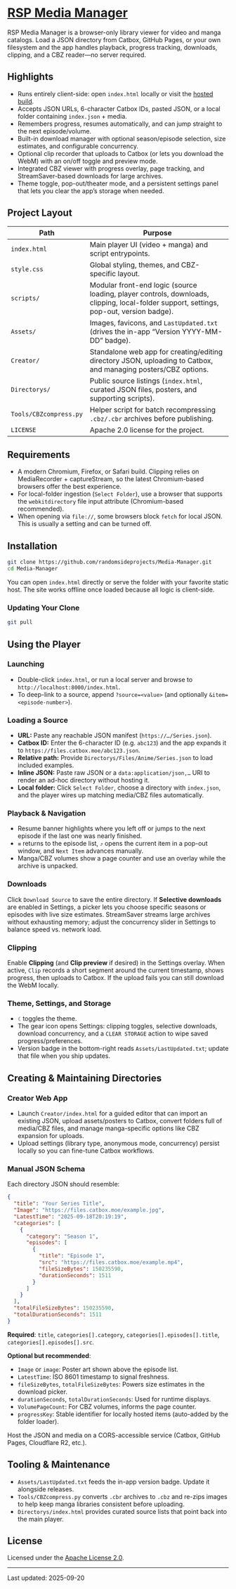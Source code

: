 # [RSP Media Manager](https://randomsideprojects.github.io/Media-Manager/)

RSP Media Manager is a browser-only library viewer for video and manga catalogs. Load a JSON directory from Catbox, GitHub Pages, or your own filesystem and the app handles playback, progress tracking, downloads, clipping, and a CBZ reader—no server required.

## Highlights

- Runs entirely client-side: open `index.html` locally or visit the [hosted build](https://randomsideprojects.github.io/Media-Manager/).
- Accepts JSON URLs, 6-character Catbox IDs, pasted JSON, or a local folder containing `index.json` + media.
- Remembers progress, resumes automatically, and can jump straight to the next episode/volume.
- Built-in download manager with optional season/episode selection, size estimates, and configurable concurrency.
- Optional clip recorder that uploads to Catbox (or lets you download the WebM) with an on/off toggle and preview mode.
- Integrated CBZ viewer with progress overlay, page tracking, and StreamSaver-based downloads for large archives.
- Theme toggle, pop-out/theater mode, and a persistent settings panel that lets you clear the app’s storage when needed.

## Project Layout

| Path | Purpose |
| --- | --- |
| `index.html` | Main player UI (video + manga) and script entrypoints. |
| `style.css` | Global styling, themes, and CBZ-specific layout. |
| `scripts/` | Modular front-end logic (source loading, player controls, downloads, clipping, local-folder support, settings, pop-out, version badge). |
| `Assets/` | Images, favicons, and `LastUpdated.txt` (drives the in-app “Version YYYY-MM-DD” badge). |
| `Creator/` | Standalone web app for creating/editing directory JSON, uploading to Catbox, and managing posters/CBZ options. |
| `Directorys/` | Public source listings (`index.html`, curated JSON files, posters, and supporting scripts). |
| `Tools/CBZcompress.py` | Helper script for batch recompressing `.cbz/.cbr` archives before publishing. |
| `LICENSE` | Apache 2.0 license for the project. |

## Requirements

- A modern Chromium, Firefox, or Safari build. Clipping relies on MediaRecorder + captureStream, so the latest Chromium-based browsers offer the best experience.
- For local-folder ingestion (`Select Folder`), use a browser that supports the `webkitdirectory` file input attribute (Chromium-based recommended).
- When opening via `file://`, some browsers block `fetch` for local JSON. This is usually a setting and can be turned off.

## Installation

```bash
git clone https://github.com/randomsideprojects/Media-Manager.git
cd Media-Manager
```

You can open `index.html` directly or serve the folder with your favorite static host. The site works offline once loaded because all logic is client-side.

### Updating Your Clone

```bash
git pull
```

## Using the Player

### Launching

- Double-click `index.html`, or run a local server and browse to `http://localhost:8000/index.html`.
- To deep-link to a source, append `?source=<value>` (and optionally `&item=<episode-number>`).

### Loading a Source

- **URL:** Paste any reachable JSON manifest (`https://…/Series.json`).
- **Catbox ID:** Enter the 6-character ID (e.g. `abc123`) and the app expands it to `https://files.catbox.moe/abc123.json`.
- **Relative path:** Provide `Directorys/Files/Anime/Series.json` to load included examples.
- **Inline JSON:** Paste raw JSON or a `data:application/json,…` URI to render an ad-hoc directory without hosting it.
- **Local folder:** Click `Select Folder`, choose a directory with `index.json`, and the player wires up matching media/CBZ files automatically.

### Playback & Navigation

- Resume banner highlights where you left off or jumps to the next episode if the last one was nearly finished.
- `≡` returns to the episode list, `⤴` opens the current item in a pop-out window, and `Next Item` advances manually.
- Manga/CBZ volumes show a page counter and use an overlay while the archive is unpacked.

### Downloads

Click `Download Source` to save the entire directory. If **Selective downloads** are enabled in Settings, a picker lets you choose specific seasons or episodes with live size estimates. StreamSaver streams large archives without exhausting memory; adjust the concurrency slider in Settings to balance speed vs. network load.

### Clipping

Enable **Clipping** (and **Clip preview** if desired) in the Settings overlay. When active, `Clip` records a short segment around the current timestamp, shows progress, then uploads to Catbox. If the upload fails you can still download the WebM locally.

### Theme, Settings, and Storage

- `☾` toggles the theme.
- The gear icon opens Settings: clipping toggles, selective downloads, download concurrency, and a `CLEAR STORAGE` action to wipe saved progress/preferences.
- Version badge in the bottom-right reads `Assets/LastUpdated.txt`; update that file when you ship updates.

## Creating & Maintaining Directories

### Creator Web App

- Launch `Creator/index.html` for a guided editor that can import an existing JSON, upload assets/posters to Catbox, convert folders full of media/CBZ files, and manage manga-specific options like CBZ expansion for uploads.
- Upload settings (library type, anonymous mode, concurrency) persist locally so you can fine-tune Catbox workflows.

### Manual JSON Schema

Each directory JSON should resemble:

```json
{
  "title": "Your Series Title",
  "Image": "https://files.catbox.moe/example.jpg",
  "LatestTime": "2025-09-18T20:19:19",
  "categories": [
    {
      "category": "Season 1",
      "episodes": [
        {
          "title": "Episode 1",
          "src": "https://files.catbox.moe/example.mp4",
          "fileSizeBytes": 150235590,
          "durationSeconds": 1511
        }
      ]
    }
  ],
  "totalFileSizeBytes": 150235590,
  "totalDurationSeconds": 1511
}
```

**Required**: `title`, `categories[].category`, `categories[].episodes[].title`, `categories[].episodes[].src`.

**Optional but recommended**:
- `Image` or `image`: Poster art shown above the episode list.
- `LatestTime`: ISO 8601 timestamp to signal freshness.
- `fileSizeBytes`, `totalFileSizeBytes`: Powers size estimates in the download picker.
- `durationSeconds`, `totalDurationSeconds`: Used for runtime displays.
- `VolumePageCount`: For CBZ volumes, informs the page counter.
- `progressKey`: Stable identifier for locally hosted items (auto-added by the folder loader).

Host the JSON and media on a CORS-accessible service (Catbox, GitHub Pages, Cloudflare R2, etc.).

## Tooling & Maintenance

- `Assets/LastUpdated.txt` feeds the in-app version badge. Update it alongside releases.
- `Tools/CBZcompress.py` converts `.cbr` archives to `.cbz` and re-zips images to help keep manga libraries consistent before uploading.
- `Directorys/index.html` provides curated source lists that point back into the main player.

## License

Licensed under the [Apache License 2.0](LICENSE).

---

Last updated: 2025-09-20
